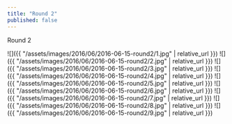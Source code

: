 ```yaml
---
title: "Round 2"
published: false
---
```

Round 2



![]({{ "/assets/images/2016/06/2016-06-15-round2/1.jpg" | relative_url }})
![]({{ "/assets/images/2016/06/2016-06-15-round2/2.jpg" | relative_url }})
![]({{ "/assets/images/2016/06/2016-06-15-round2/3.jpg" | relative_url }})
![]({{ "/assets/images/2016/06/2016-06-15-round2/4.jpg" | relative_url }})
![]({{ "/assets/images/2016/06/2016-06-15-round2/5.jpg" | relative_url }})
![]({{ "/assets/images/2016/06/2016-06-15-round2/6.jpg" | relative_url }})
![]({{ "/assets/images/2016/06/2016-06-15-round2/7.jpg" | relative_url }})
![]({{ "/assets/images/2016/06/2016-06-15-round2/8.jpg" | relative_url }})
![]({{ "/assets/images/2016/06/2016-06-15-round2/9.jpg" | relative_url }})
